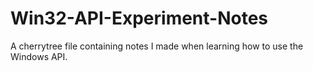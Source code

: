 # Win32-API-Experiment-Notes
A cherrytree file containing notes I made when learning how to use the Windows API.
